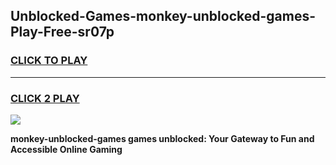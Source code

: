 
## Unblocked-Games-monkey-unblocked-games-Play-Free-sr07p
<h3>
<a href="https://premium76.site?title=monkey-unblocked-games&ref=20A">CLICK TO PLAY</a></h3>
<hr>

<h3>
<a href="https://premium76.site?title=monkey-unblocked-games&ref=20A">CLICK 2 PLAY</a>
  
</h3>

<a href="https://premium76.site?title=monkey-unblocked-games&ref=20A"><img src="https://clearcache.store/games.png"></a>


**monkey-unblocked-games games unblocked: Your Gateway to Fun and Accessible Online Gaming**
